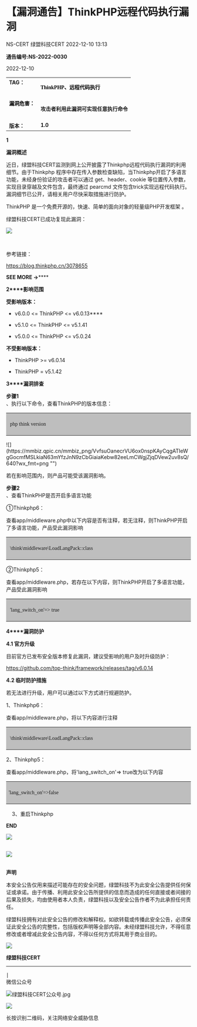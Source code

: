 #  【漏洞通告】ThinkPHP远程代码执行漏洞   
NS-CERT  绿盟科技CERT   2022-12-10 13:13  
  
**通告编号:NS-2022-0030**  
  
2022-12-10  
  
<table><tbody><tr><td style="margin: 5px 10px;border-color: rgb(216, 216, 216);word-break: break-all;" valign="top"><strong><span style="font-size: 14px;">TA</span></strong><strong><span style="font-size: 14px;">G：</span></strong></td><td style="margin: 5px 10px;border-color: rgb(216, 216, 216);word-break: break-all;" valign="top"><p style="vertical-align: inherit;line-height: 1.75em;font-size: 14px;color: rgb(0, 0, 0);font-family: 微软雅黑;"><strong style="caret-color: red;line-height: 1.64em;font-family: 微软雅黑, &#34;Microsoft YaHei&#34;;">ThinkPHP、远程代码执行</strong><br/></p></td></tr><tr><td style="margin: 5px 10px;border-color: rgb(216, 216, 216);word-break: break-all;" valign="top"><span style="color: rgb(0, 0, 0);"><strong><span style="font-size: 14px;">漏洞危害：</span></strong></span></td><td style="margin: 5px 10px;border-color: rgb(216, 216, 216);word-break: break-all;" valign="top"><p><strong style="caret-color: red;font-size: 14px;line-height: 1.64em;font-family: 微软雅黑, &#34;Microsoft YaHei&#34;;">攻击者利用此漏洞可实现任意执行命令</strong></p></td></tr><tr><td style="margin: 5px 10px;border-color: rgb(216, 216, 216);word-break: break-all;" valign="top"><strong><span style="font-size: 14px;">版本：</span></strong></td><td style="margin: 5px 10px;border-color: rgb(216, 216, 216);word-break: break-all;" valign="top"><strong><span style="font-size: 14px;">1.0<br/></span></strong></td></tr></tbody></table>  
  
**1**  
  
  
**漏洞概述**  
  
近日，绿盟科技CERT监测到网上公开披露了Thinkphp远程代码执行漏洞的利用细节。由于Thinkphp 程序中存在传入参数检查缺陷，当Thinkphp开启了多语言功能，未经身份验证的攻击者可以通过 get、header、cookie 等位置传入参数，实现目录穿越及文件包含，最终通过 pearcmd 文件包含trick实现远程代码执行。漏洞细节已公开，请相关用户尽快采取措施进行防护。  
  
ThinkPHP 是一个免费开源的，快速、简单的面向对象的轻量级PHP开发框架 。  
  
绿盟科技CERT已成功复现此漏洞：  
  
![](https://mmbiz.qpic.cn/mmbiz_png/VvfsuOanecrVU6ox0nspKAyCqgATIeWgmRJfSOq5V4Nv8zsU2ReGXX0rKLu1s3ibfVVueyI4z7HVGytUyzvPLOg/640?wx_fmt=png "")  
  
   
  
参考链接：  
  
https://blog.thinkphp.cn/3078655  
  
  
**SEE MORE →******  
  
**2****影响范围**  
  
**受影响版本：**  
  
- v6.0.0 <= ThinkPHP <= v6.0.13****  
  
- v5.1.0 <= ThinkPHP <= v5.1.41  
  
- v5.0.0 <= ThinkPHP <= v5.0.24  
  
  
  
  
**不受影响版本：**  
  
- ThinkPHP >= v6.0.14  
  
- ThinkPHP = v5.1.42  
  
  
  
  
**3****漏洞排查**  
  
**步骤1**  
、执行以下命令，查看ThinkPHP的版本信息：  
<table><tbody><tr><td valign="center" style="padding: 0px 7px;border-color: windowtext;background: rgb(190, 190, 190);" width="554"><p style="text-align:left;line-height: 1.75em;"><span style="font-size: 14px;font-family: 微软雅黑, &#34;Microsoft YaHei&#34;;"> php think version</span></p></td></tr></tbody></table>![](https://mmbiz.qpic.cn/mmbiz_png/VvfsuOanecrVU6ox0nspKAyCqgATIeWgGocmfMSLkiaN63mYfzJnN9zCbGiaiaKebw82eeLmCWgjZjqDVew2uv8sQ/640?wx_fmt=png "")  
  
若在影响范围内，则产品可能受该漏洞影响。  
  
**步骤2**  
、查看ThinkPHP是否开启多语言功能  
  
①Thinkphp6：  
  
查看app/middleware.php中以下内容是否有注释，若无注释，则ThinkPHP开启了多语言功能，产品受此漏洞影响  
<table><tbody><tr><td valign="center" style="padding: 0px 7px;border-color: windowtext;background: rgb(190, 190, 190);" width="549"><p style="text-align:left;line-height: 1.75em;"><span style="font-size: 14px;font-family: 微软雅黑, &#34;Microsoft YaHei&#34;;"> \think\middleware\LoadLangPack::class</span></p></td></tr></tbody></table>  
②Thinkphp5：  
  
查看app/middleware.php，若存在以下内容，则ThinkPHP开启了多语言功能，产品受此漏洞影响  
<table><tbody><tr><td valign="center" style="padding: 0px 7px;border-color: windowtext;background: rgb(190, 190, 190);" width="560"><p style="text-align:left;line-height: 1.75em;"><span style="font-size: 14px;font-family: 微软雅黑, &#34;Microsoft YaHei&#34;;"> &#39;lang_switch_on&#39;=&gt; true</span></p></td></tr></tbody></table>  
  
**4****漏洞防护**  
  
**4.1 官方升级**  
  
目前官方已发布安全版本修复此漏洞，建议受影响的用户及时升级防护：  
  
https://github.com/top-think/framework/releases/tag/v6.0.14  
  
**4.2 临时防护措施**  
  
若无法进行升级，用户可以通过以下方式进行规避防护。  
  
1、Thinkphp6：  
  
查看app/middleware.php，将以下内容进行注释  
<table><tbody><tr><td valign="center" style="padding: 0px 7px;border-color: windowtext;background: rgb(190, 190, 190);" width="548"><p style="text-align:left;line-height: 1.75em;"><span style="font-size: 14px;font-family: 微软雅黑, &#34;Microsoft YaHei&#34;;"> \think\middleware\LoadLangPack::class</span></p></td></tr></tbody></table>  
2、Thinkphp5：  
  
查看app/middleware.php，将'lang_switch_on'=> true改为以下内容  
<table><tbody><tr><td valign="center" style="padding: 0px 7px;border-color: windowtext;background: rgb(190, 190, 190);" width="548"><p style="text-align:left;line-height: 1.75em;"><span style="font-size: 14px;font-family: 微软雅黑, &#34;Microsoft YaHei&#34;;">&#39;lang_switch_on&#39;=&gt;false</span></p></td></tr></tbody></table>  
    3、重启Thinkphp  
  
  
  
**END**  
  
![](https://mmbiz.qpic.cn/mmbiz_png/qR4ORTNELImFwJM2rh6GKbnrurdFA28jJ8chUPyC1U6aW3jhenqEiaXkmeGVmfOnvAJy8j3My901JQ7emHaicYzA/640?wx_fmt=png "")  
           
  
![](https://mmbiz.qpic.cn/mmbiz_jpg/qR4ORTNELImFwJM2rh6GKbnrurdFA28jib7icfic0lJJHh3eLRpIXiaia08KqOSEibBsz64vlOH9aqicu3lmjccEeAFWQ/640?wx_fmt=jpeg "")  
          
  
**声明**  
  
本安全公告仅用来描述可能存在的安全问题，绿盟科技不为此安全公告提供任何保证或承诺。由于传播、利用此安全公告所提供的信息而造成的任何直接或者间接的后果及损失，均由使用者本人负责，绿盟科技以及安全公告作者不为此承担任何责任。              
  
绿盟科技拥有对此安全公告的修改和解释权。如欲转载或传播此安全公告，必须保证此安全公告的完整性，包括版权声明等全部内容。未经绿盟科技允许，不得任意修改或者增减此安全公告内容，不得以任何方式将其用于商业目的。              
  
![](https://mmbiz.qpic.cn/mmbiz_jpg/qR4ORTNELImFwJM2rh6GKbnrurdFA28jib7icfic0lJJHh3eLRpIXiaia08KqOSEibBsz64vlOH9aqicu3lmjccEeAFWQ/640?wx_fmt=jpeg "")  
  
  
**绿盟科技CERT**  
****  
∣  
微信公众号  
  
![](https://mmbiz.qpic.cn/mmbiz_jpg/VvfsuOanecrVU6ox0nspKAyCqgATIeWgzFmycfC7sic1V6vkHPtODZfz4T3LfOH1Id38QDDxIEXiazed4emev3cg/640?wx_fmt=jpeg "绿盟科技CERT公众号.jpg")  
  
![](https://mmbiz.qpic.cn/mmbiz/Hu8hctxHqSW0nSJn8p8OHVEQwHicSwTibFJMBE650AxdzfISoeY8woe2QsgCINIBrccBOOUft2HuU0GsNQWibSG7g/640?wx_fmt=png "")  
  
长按识别二维码，关注网络安全威胁信息  
  
  
  
